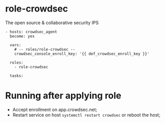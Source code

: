 # role-crowdsec
The open source &amp; collaborative security IPS 



```
- hosts: crowdsec_agent
  become: yes

  vars:
    # -- roles/role-crowdsec --
    crowdsec_console_enroll_key: '{{ def_crowdsec_enroll_key }}'

  roles:
    - role-crowdsec

  tasks:
```

# Running after applying role
- Accept enrollment on app.crowdsec.net;
- Restart service on host ``systemctl restart crowdsec`` or reboot the host;

